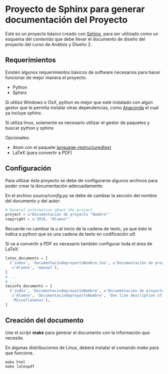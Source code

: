 # Proyecto de Sphinx para generar documentación del Proyecto

Este es un proyecto básico creado con  [Sphinx](http://www.sphinx-doc.org/en/stable/), para ser utilizado como un esquema del contenido que debe llevar el documento de diseño del proyecto del curso de Análisis y Diseño 2.

## Requerimientos
Existen algunos requerimientos básicos de software necesarios para hacer funcionar de mejor manera el proyecto:

* Python
* Sphinx

Si utiliza Windows o OsX, python es mejor que esté instalado con algún gestor que le permita instalar otras dependencias, como [Anaconda](https://www.continuum.io/downloads) el cual ya incluye sphinx.

Si utiliza linux, solamente es necesario utilizar el gestor de paquetes y buscar python y sphinx

Opcionales:
* Atom con el paquete [language-restructuredtext](https://atom.io/packages/language-restructuredtext)
* LaTeX (para convertir a PDF)

## Configuración
Para utilizar éste proyecto se debe de configurarse algunos archivos para poder crear la documentación adecuadamente:

En el archivo *source/config.py* se debe de cambiar la sección del nombre del documento y del autor:

```python
# General information about the project.
project = u'Documentación de proyecto "Nombre"'
copyright = u'2016, "Alumno"'
```

Recuerde no cambiar la u al inicio de la cadena de texto, ya que ésto le indica a python que es una cadena de texto en codificación utf.

Si va a convertir a PDF es necesario también configurar toda el área de LaTeX:

```python
latex_documents = [
  ('index', 'DocumentacindeproyectoNombre.tex', u'Documentación de proyecto "Nombre" Documentation',
   u'Alumno', 'manual'),
]
# ...
# ...
texinfo_documents = [
  ('index', 'DocumentacindeproyectoNombre', u'Documentación de proyecto "Nombre" Documentation',
   u'Alumno', 'DocumentacindeproyectoNombre', 'One line description of project.',
   'Miscellaneous'),
]
```

## Creación del documento
Use el script **make** para generar el documento con la información que necesite.

En algunas distribuciones de Linux, deberá instalar el comando *make* para que funcione.

```
make html
make latexpdf
```
